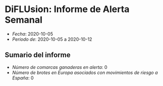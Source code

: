 # DiFLUsion: Informe de Alerta Semanal 

 - *Fecha*: 2020-10-05
 - *Periodo de*: 2020-10-05 a 2020-10-12

## Sumario del informe 
 - *Número de comarcas ganaderas en alerta*: 0
 - *Número de brotes en Europa asociados con movimientos de riesgo a España*: 0